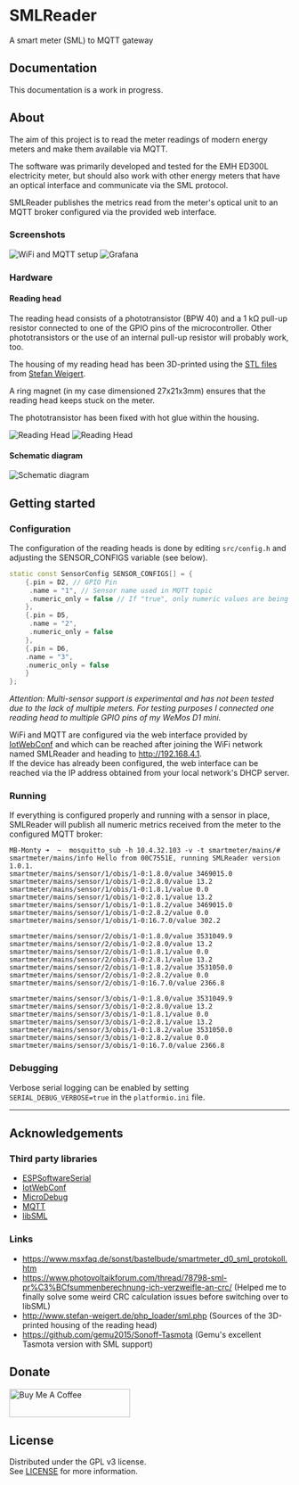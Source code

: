 # SMLReader

A smart meter (SML) to MQTT gateway

## Documentation

This documentation is a work in progress.

## About

The aim of this project is to read the meter readings of modern energy meters and make them available via MQTT.

The software was primarily developed and tested for the EMH ED300L electricity meter, but should also work with other energy meters that have an optical interface and communicate via the SML protocol.

SMLReader publishes the metrics read from the meter's optical unit to an MQTT broker configured via the provided web interface.

### Screenshots
![WiFi and MQTT setup](doc/screenshots/screenshot_setup.png)
![Grafana](doc/screenshots/screenshot_grafana.png)

### Hardware

#### Reading head

The reading head consists of a phototransistor (BPW 40) and a 1 kΩ pull-up resistor connected to one of the GPIO pins of the microcontroller.
Other phototransistors or the use of an internal pull-up resistor will probably work, too.

The housing of my reading head has been 3D-printed using the [STL files](http://www.stefan-weigert.de/php_loader/sml.php) from [Stefan Weigert](http://www.stefan-weigert.de). 

A ring magnet (in my case dimensioned 27x21x3mm) ensures that the reading head keeps stuck on the meter.

The phototransistor has been fixed with hot glue within the housing.

![Reading Head](doc/assets/SMLReader_Img_ReadingHead_small.jpg "Reading Head") ![Reading Head](doc/assets/SMLReader_Img_ReadingHead_Close_small.jpg "Reading Head")

#### Schematic diagram
![Schematic diagram](doc/assets/SMLReader_Schema.png)

## Getting started

### Configuration

The configuration of the reading heads is done by editing `src/config.h` and adjusting the SENSOR_CONFIGS variable (see below).

```c++
static const SensorConfig SENSOR_CONFIGS[] = {
    {.pin = D2, // GPIO Pin
     .name = "1", // Sensor name used in MQTT topic
     .numeric_only = false // If "true", only numeric values are being published via MQTT
    },
    {.pin = D5,
     .name = "2",
     .numeric_only = false
    },
    {.pin = D6,
    .name = "3",
    .numeric_only = false
    }
};
```
*Attention: Multi-sensor support is experimental and has not been tested due to the lack of multiple meters. For testing purposes I connected one reading head to multiple GPIO pins of my WeMos D1 mini.*

WiFi and MQTT are configured via the web interface provided by [IotWebConf](https://github.com/prampec/IotWebConf) and which can be reached after joining the WiFi network named SMLReader and heading to http://192.168.4.1.   
If the device has already been configured,  the web interface can be reached via the IP address obtained from your local network's DHCP server.

### Running

If everything is configured properly and running with a sensor in place, SMLReader will  publish all numeric metrics received from the meter to the configured MQTT broker:

```
MB-Monty ➜  ~  mosquitto_sub -h 10.4.32.103 -v -t smartmeter/mains/#
smartmeter/mains/info Hello from 00C7551E, running SMLReader version 1.0.1.
smartmeter/mains/sensor/1/obis/1-0:1.8.0/value 3469015.0
smartmeter/mains/sensor/1/obis/1-0:2.8.0/value 13.2
smartmeter/mains/sensor/1/obis/1-0:1.8.1/value 0.0
smartmeter/mains/sensor/1/obis/1-0:2.8.1/value 13.2
smartmeter/mains/sensor/1/obis/1-0:1.8.2/value 3469015.0
smartmeter/mains/sensor/1/obis/1-0:2.8.2/value 0.0
smartmeter/mains/sensor/1/obis/1-0:16.7.0/value 302.2

smartmeter/mains/sensor/2/obis/1-0:1.8.0/value 3531049.9
smartmeter/mains/sensor/2/obis/1-0:2.8.0/value 13.2
smartmeter/mains/sensor/2/obis/1-0:1.8.1/value 0.0
smartmeter/mains/sensor/2/obis/1-0:2.8.1/value 13.2
smartmeter/mains/sensor/2/obis/1-0:1.8.2/value 3531050.0
smartmeter/mains/sensor/2/obis/1-0:2.8.2/value 0.0
smartmeter/mains/sensor/2/obis/1-0:16.7.0/value 2366.8

smartmeter/mains/sensor/3/obis/1-0:1.8.0/value 3531049.9
smartmeter/mains/sensor/3/obis/1-0:2.8.0/value 13.2
smartmeter/mains/sensor/3/obis/1-0:1.8.1/value 0.0
smartmeter/mains/sensor/3/obis/1-0:2.8.1/value 13.2
smartmeter/mains/sensor/3/obis/1-0:1.8.2/value 3531050.0
smartmeter/mains/sensor/3/obis/1-0:2.8.2/value 0.0
smartmeter/mains/sensor/3/obis/1-0:16.7.0/value 2366.8
```

### Debugging

Verbose serial logging can be enabled by setting `SERIAL_DEBUG_VERBOSE=true` in the `platformio.ini` file.


---

## Acknowledgements

### Third party libraries
* [ESPSoftwareSerial](https://github.com/plerup/espsoftwareserial)
* [IotWebConf](https://github.com/prampec/IotWebConf)
* [MicroDebug](https://github.com/rlogiacco/MicroDebug)
* [MQTT](https://github.com/256dpi/arduino-mqtt)
* [libSML](https://github.com/volkszaehler/libsml)

### Links

* https://www.msxfaq.de/sonst/bastelbude/smartmeter_d0_sml_protokoll.htm
* https://www.photovoltaikforum.com/thread/78798-sml-pr%C3%BCfsummenberechnung-ich-verzweifle-an-crc/ (Helped me to finally solve some weird CRC calculation issues before switching over to libSML)
* http://www.stefan-weigert.de/php_loader/sml.php (Sources of the 3D-printed housing of the reading head)
* https://github.com/gemu2015/Sonoff-Tasmota (Gemu's excellent Tasmota version with SML support)

## Donate

<a href="https://www.buymeacoffee.com/fkqeNT2" target="_blank"><img src="https://cdn.buymeacoffee.com/buttons/default-green.png" alt="Buy Me A Coffee" height="51" width="217"></a>

## License

Distributed under the GPL v3 license.  
See [LICENSE](LICENSE) for more information.
